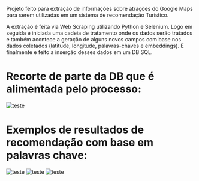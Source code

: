 Projeto feito para extração de informações sobre atrações do Google Maps para serem utilizadas em um sistema de recomendação Turístico.

A extração é feita via Web Scraping utilizando Python e Selenium.
Logo em seguida é iniciada uma cadeia de tratamento onde os dados serão tratados e também acontece a geração de alguns novos campos com base nos dados coletados (latitude, longitude, palavras-chaves e embeddings).
E finalmente e feito a inserção desses dados em um DB SQL.


# Recorte de parte da DB que é alimentada pelo processo:
![teste](https://i.imgur.com/IcwgRyG.png)

# Exemplos de resultados de recomendação com base em palavras chave:
![teste](https://i.imgur.com/LtcgeLe.png) ![teste](https://i.imgur.com/opKr1My.png) ![teste](https://i.imgur.com/u2iTjcq.png)
